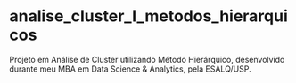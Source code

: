 # analise_cluster_I_metodos_hierarquicos
Projeto em Análise de Cluster utilizando Método Hierárquico, desenvolvido durante meu MBA em Data Science &amp; Analytics, pela ESALQ/USP.
